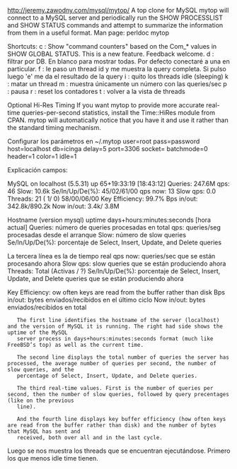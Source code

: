 http://jeremy.zawodny.com/mysql/mytop/
A top clone for MySQL
mytop will connect to a MySQL server and periodically run the SHOW PROCESSLIST and SHOW STATUS commands and attempt to summarize the information from them in a useful format.
Man page: perldoc mytop

Shortcuts:
c : Show "command counters" based on the Com_* values in SHOW GLOBAL STATUS.  This is a new feature.  Feedback welcome. 
d : filtrar por DB. En blanco para mostrar todas. Por defecto conectaré a una en particular.
f : le paso un thread id y me muestra la query completa. Si pulso luego 'e' me da el resultado de la query
i : quito los threads idle (sleeping)
k : matar un thread
m : muestra únicamente un número con las queries/sec
p : pausa
r : reset los contadores
t : volver a la vista de threads


Optional Hi-Res Timing
  If you want mytop to provide more accurate real-time queries-per-second statistics, install the Time::HiRes module from CPAN.  mytop will automatically notice
  that you have it and use it rather than the standard timing mechanism.


Configurar los parámetros en ~/.mytop
user=root
pass=password
host=localhost
db=icinga
delay=5
port=3306
socket=
batchmode=0
header=1
color=1
idle=1



Explicación campos:

MySQL on localhost (5.5.31)                            up 65+19:33:19 [18:43:12]
 Queries: 247.6M  qps:   46 Slow:   10.6k         Se/In/Up/De(%):    45/02/61/00 
             qps now:   13 Slow qps: 0.0  Threads:   21 (   1/   0) 58/00/06/00 
 Key Efficiency: 99.7%  Bps in/out: 342.8k/890.2k   Now in/out:  3.4k/ 3.8M

Hostname (version mysql)                   uptime days+hours:minutes:seconds [hora actual]
Queries: número de queries procesadas en total
qps: queries/seg procesadas desde el arranque
Slow: número de slow queries
Se/In/Up/De(%): porcentaje de Select, Insert, Update, and Delete queries

La tercera línea es la de tiempo real
qps now: queries/sec que se están procesando ahora
Slow qps: slow queries que se están produciendo ahora
Threads: Total (Activas / ?)
Se/In/Up/De(%): porcentaje de Select, Insert, Update, and Delete queries que se están produciendo ahora

Key Efficiency: ow often keys are read from the buffer rather than disk
Bps in/out: bytes enviados/recibidos en el último ciclo
Now in/out: bytes enviados/recibidos en total


       The first line identifies the hostname of the server (localhost) and the version of MySQL it is running. The right had side shows the uptime of the MySQL
       server process in days+hours:minutes:seconds format (much like FreeBSD’s top) as well as the current time.

       The second line displays the total number of queries the server has processed, the average number of queries per second, the number of slow queries, and the
       percentage of Select, Insert, Update, and Delete queries.

       The third real-time values. First is the number of queries per second, then the number of slow queries, followed by query precentages (like on the previous
       line).

       And the fourth line displays key buffer efficiency (how often keys are read from the buffer rather than disk) and the number of bytes that MySQL has sent and
       received, both over all and in the last cycle.

Luego se nos muestra los threads que se encuentran ejecutándose. Primero los que menos idle time tienen.
